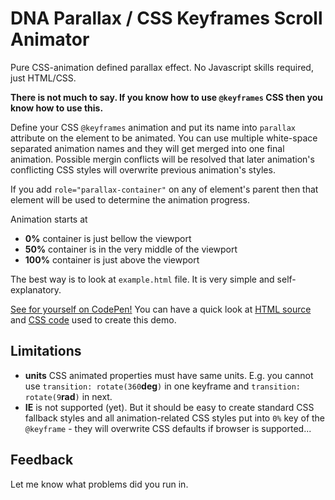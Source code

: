 # DNA Parallax / CSS Keyframes Scroll Animator
Pure CSS-animation defined parallax effect. No Javascript skills required, just HTML/CSS.

**There is not much to say. If you know how to use `@keyframes` CSS then you know how to use this.**

Define your CSS `@keyframes` animation and put its name into `parallax` attribute on the element to be animated. You can use multiple white-space separated animation names and they will get merged into one final animation. Possible mergin conflicts will be resolved that later animation's conflicting CSS styles will overwrite previous animation's styles.

If you add `role="parallax-container"` on any of element's parent then that element will be used to determine the animation progress.

Animation starts at
* **0%** container is just bellow the viewport
* **50%** container is in the very middle of the viewport
* **100%** container is just above the viewport

The best way is to look at `example.html` file. It is very simple and self-explanatory.

[See for yourself on CodePen!](https://codepen.io/webdevelopers/full/PVGKKO) You can have a quick look at [HTML source](https://codepen.io/webdevelopers/pen/PVGKKO.html) and [CSS code](https://codepen.io/webdevelopers/pen/PVGKKO.css) used to create this demo.

## Limitations
* **units** CSS animated properties must have same units. E.g. you cannot use `transition: rotate(360`**deg**`)` in one keyframe and `transition: rotate(9`**rad**`)` in next.
* **IE** is not supported (yet). But it should be easy to create standard CSS fallback styles and all animation-related CSS styles put into `0%` key of the `@keyframe` - they will overwrite CSS defaults if browser is supported...

## Feedback
Let me know what problems did you run in.
